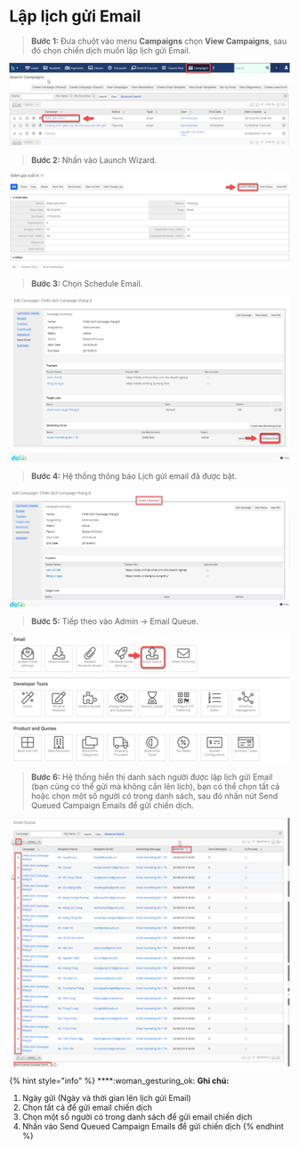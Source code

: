 # Lập lịch gửi Email

> **Bước 1:** Đưa chuột vào menu **Campaigns** chọn **View Campaigns**, sau đó chọn chiến dịch muốn lập lịch gửi Email.

![](../../.gitbook/assets/laplich1.png)

> **Bước 2:** Nhấn vào Launch Wizard.

![](../../.gitbook/assets/laplich2.png)

> **Bước 3:** Chọn Schedule Email.

![](../../.gitbook/assets/laplich3.png)

> **Bước 4:** Hệ thống thông báo Lịch gửi email đã được bật.

![](../../.gitbook/assets/laplich4.png)

> **Bước 5:** Tiếp theo vào Admin -> Email Queue.

![](../../.gitbook/assets/laplich5.png)

> **Bước 6:** Hệ thống hiển thị danh sách người được lập lịch gửi Email (bạn cũng có thể gửi mà không cần lên lịch), bạn có thể chọn tất cả hoặc chọn một số người có trong danh sách, sau đó nhấn nút Send Queued Campaign Emails để gửi chiến dịch.

![](../../.gitbook/assets/laplich6.png)

{% hint style="info" %}
****:woman\_gesturing\_ok: **Ghi chú:**

1. Ngày gửi (Ngày và thời gian lên lịch gửi Email)
2. Chọn tất cả để gửi email chiến dịch
3. Chọn một số người có trong danh sách để gửi email chiến dịch&#x20;
4. Nhấn vào Send Queued Campaign  Emails để gửi chiến dịch
{% endhint %}
